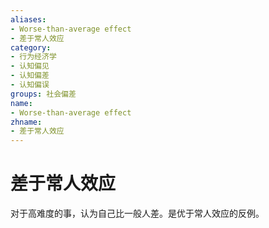 ```yaml
---
aliases:
- Worse-than-average effect
- 差于常人效应
category:
- 行为经济学
- 认知偏见
- 认知偏差
- 认知偏误
groups: 社会偏差
name:
- Worse-than-average effect
zhname:
- 差于常人效应
---
```


# 差于常人效应

对于高难度的事，认为自己比一般人差。是优于常人效应的反例。
